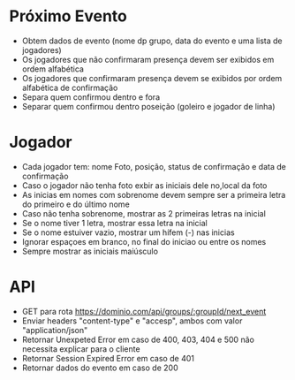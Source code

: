   # Próximo Evento
  - Obtem dados de evento (nome dp grupo, data do evento e uma lista de jogadores)
  - Os jogadores que não confirmaram presença devem ser exibidos em ordem alfabética
  - Os jogadores que confirmaram presença devem se exibidos por ordem alfabética de confirmação
  - Separa quem confirmou dentro e fora
  - Separar quem confirmou dentro poseição (goleiro e jogador de linha)

  # Jogador
  - Cada jogador tem: nome Foto, posição, status de confirmação e data de confirmação
  - Caso o jogador não tenha foto exbir as iniciais dele no,local da foto
  - As inicias em nomes com sobrenome devem sempre ser a primeira letra do primeiro e do último nome
  - Caso não tenha sobrenome, mostrar as 2 primeiras letras na inicial
  - Se o nome tiver 1 letra, mostrar essa letra na inicial
  - Se o nome estuiver vazio, mostrar um hífem (-) nas inicias
  - Ignorar espaçoes em branco, no final do iniciao ou entre os nomes
  - Sempre mostrar as iniciais maiúsculo

  # API
  - GET para rota https://dominio.com/api/groups/:groupId/next_event
  - Enviar headers "content-type" e "accesp", ambos com valor "application/json"
  - Retornar Unexpeted Error em caso de 400, 403, 404 e 500 não necessita explicar para o cliente
  - Retornar Session Expired Error em caso de 401
  - Retornar dados do evento em caso de 200